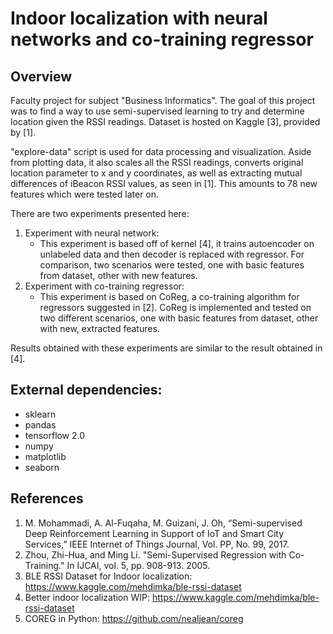 # Indoor localization with neural networks and co-training regressor

## Overview

Faculty project for subject "Business Informatics". The goal of this project was to find a way to use semi-supervised learning to try and determine location given the RSSI readings. Dataset is hosted on Kaggle [3], provided by [1].

"explore-data" script is used for data processing and visualization. Aside from plotting data, it also scales all the RSSI readings, converts original location parameter to x and y coordinates, as well as extracting mutual differences of iBeacon RSSI values, as seen in [1]. This amounts to 78 new features which were tested later on. 

There are two experiments presented here:

1) Experiment with neural network:
   - This experiment is based off of kernel [4], it trains autoencoder on unlabeled data and then decoder is replaced with regressor. For comparison, two scenarios were tested, one with basic features from dataset, other with new features.
2) Experiment with co-training regressor:
   - This experiment is based on CoReg, a co-training algorithm for regressors suggested in [2]. CoReg is implemented and tested on two different scenarios, one with basic features from dataset, other with new, extracted features.

Results obtained with these experiments are similar to the result obtained in [4].

## External dependencies:

  - sklearn
  - pandas
  - tensorflow 2.0
  - numpy
  - matplotlib
  - seaborn
  
## References

1. M. Mohammadi, A. Al-Fuqaha, M. Guizani, J. Oh, “Semi-supervised Deep Reinforcement Learning in Support of IoT and Smart City Services,” IEEE Internet of Things Journal, Vol. PP, No. 99, 2017.
2. Zhou, Zhi-Hua, and Ming Li. "Semi-Supervised Regression with Co-Training." In IJCAI, vol. 5, pp. 908-913. 2005.
3. BLE RSSI Dataset for Indoor localization: https://www.kaggle.com/mehdimka/ble-rssi-dataset
4. Better indoor localization WIP: https://www.kaggle.com/mehdimka/ble-rssi-dataset 
5. COREG in Python: https://github.com/nealjean/coreg

